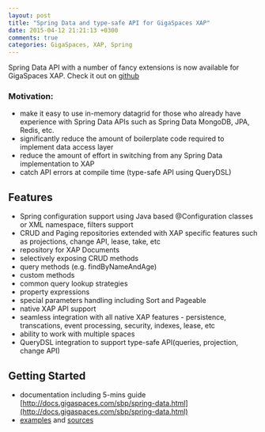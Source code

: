```yaml
---
layout: post
title: "Spring Data and type-safe API for GigaSpaces XAP"
date: 2015-04-12 21:21:13 +0300
comments: true
categories: GigaSpaces, XAP, Spring
---
```


Spring Data API with a number of fancy extensions is now available for GigaSpaces XAP. Check it out on [github](https://github.com/Gigaspaces/xap-spring-data)     

### Motivation: ###

- make it easy to use in-memory datagrid for those who already have experience with Spring Data APIs such as Spring Data MongoDB, JPA, Redis, etc. 
- significantly reduce the amount of boilerplate code required to implement data access layer
- reduce the amount of effort in switching from any Spring Data implementation to XAP
- catch API errors at compile time (type-safe API using QueryDSL)

<!-- more -->

## Features ##

- Spring configuration support using Java based @Configuration classes or XML namespace, filters support
- CRUD and Paging repositories extended with XAP specific features such as projections, change API, lease, take, etc
- repository for XAP Documents
- selectively exposing CRUD methods
- query methods (e.g. findByNameAndAge)
- custom methods
- common query lookup strategies
- property expressions
- special parameters handling including Sort and Pageable
- native XAP API support
- seamless integration with all native XAP features - persistence, transcations, event processing, security, indexes, lease, etc
- ability to work with multiple spaces
- QueryDSL integration to support type-safe API(queries, projection, change API)


## Getting Started
- documentation including 5-mins guide [http://docs.gigaspaces.com/sbp/spring-data.html](http://docs.gigaspaces.com/sbp/spring-data.html)
- [examples](https://github.com/Gigaspaces/xap-spring-data/tree/master/examples) and [sources](https://github.com/Gigaspaces/xap-spring-data)


